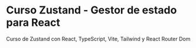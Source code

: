 # Curso Zustand - Gestor de estado para React

Curso de Zustand con React, TypeScript, Vite, Tailwind y React Router Dom